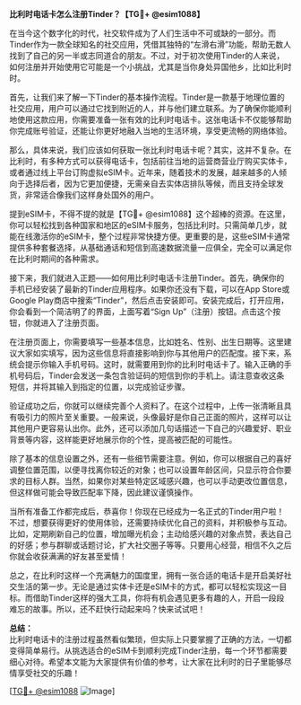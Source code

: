 **比利时电话卡怎么注册Tinder？【TG💪+ @esim1088】**

在当今这个数字化的时代，社交软件成为了人们生活中不可或缺的一部分。而Tinder作为一款全球知名的社交应用，凭借其独特的“左滑右滑”功能，帮助无数人找到了自己的另一半或志同道合的朋友。不过，对于初次使用Tinder的人来说，如何注册并开始使用它可能是一个小挑战，尤其是当你身处异国他乡，比如比利时时。

首先，让我们来了解一下Tinder的基本操作流程。Tinder是一款基于地理位置的社交应用，用户可以通过它找到附近的人，并与他们建立联系。为了确保你能顺利地使用这款应用，你需要准备一张有效的比利时电话卡。这张电话卡不仅能够帮助你完成账号验证，还能让你更好地融入当地的生活环境，享受更流畅的网络体验。

那么，具体来说，我们应该如何获取一张比利时电话卡呢？其实，这并不复杂。在比利时，有多种方式可以获得电话卡，包括前往当地的运营商营业厅购买实体卡，或者通过线上平台订购虚拟eSIM卡。近年来，随着技术的发展，越来越多的人倾向于选择后者，因为它更加便捷，无需亲自去实体店排队等候，而且支持全球发货，非常适合像我们这样身处国外的用户。

提到eSIM卡，不得不提的就是【TG💪+ @esim1088】这个超棒的资源。在这里，你可以轻松找到各种国家和地区的eSIM卡服务，包括比利时。只需简单几步，就能在线激活你的eSIM卡，整个过程非常快捷方便。更重要的是，这些eSIM卡通常提供多种套餐选择，从基础通话和短信到高速数据流量一应俱全，完全可以满足你在比利时期间的各种需求。

接下来，我们就进入正题——如何用比利时电话卡注册Tinder。首先，确保你的手机已经安装了最新的Tinder应用程序。如果你还没有下载，可以在App Store或Google Play商店中搜索“Tinder”，然后点击安装即可。安装完成后，打开应用，你会看到一个简洁明了的界面，上面写着“Sign Up”（注册）按钮。点击这个按钮，你就进入了注册页面。

在注册页面上，你需要填写一些基本信息，比如姓名、性别、出生日期等。这里建议大家如实填写，因为这些信息将直接影响到你与其他用户的匹配度。接下来，系统会提示你输入手机号码。这时，就需要用到你的比利时电话卡了。输入正确的手机号码后，Tinder会发送一条包含验证码的短信到你的手机上。请注意查收这条短信，并将其输入到指定的位置，以完成验证步骤。

验证成功之后，你就可以继续完善个人资料了。在这个过程中，上传一张清晰且具有吸引力的照片至关重要。一般来说，头像最好是你自己正面的照片，这样可以让其他用户更容易认出你。此外，还可以添加几句话描述一下自己的兴趣爱好、职业背景等内容，这样能更好地展示你的个性，提高被匹配的可能性。

除了基本的信息设置之外，还有一些细节需要注意。例如，你可以根据自己的喜好调整位置范围，以便寻找离你较近的对象；也可以设置年龄区间，只显示符合你要求的目标人群。当然，如果你对某些特定区域感兴趣，也可以手动更改位置信息，但这样做可能会导致匹配率下降，因此建议谨慎操作。

当所有准备工作都完成后，恭喜你！你现在已经成为一名正式的Tinder用户啦！不过，想要获得更好的使用体验，还需要持续优化自己的资料，并积极参与互动。比如，定期刷新自己的位置，增加曝光机会；主动给感兴趣的对象点赞，表达自己的好感；参与群聊或话题讨论，扩大社交圈子等等。只要用心经营，相信不久之后你就会收获满满的好友甚至爱情！

总之，在比利时这样一个充满魅力的国度里，拥有一张合适的电话卡是开启美好社交生活的第一步。无论是通过实体卡还是eSIM卡的方式，都可以轻松实现这一目标。而借助Tinder这样的强大工具，你将有机会遇见更多有趣的人，开启一段段难忘的故事。所以，还不赶快行动起来吗？快来试试吧！

**总结：**  
比利时电话卡的注册过程虽然看似繁琐，但实际上只要掌握了正确的方法，一切都变得简单易行。从挑选适合的eSIM卡到顺利完成Tinder注册，每一个环节都需要细心对待。希望本文能为大家提供有价值的参考，让大家在比利时的日子里能够尽情享受社交的乐趣！  

[[TG💪+ @esim1088](https://t.me/s/esim1088) ![Image](https://i.postimg.cc/4NQfJmqS/Snipaste-2025-05-13-00-14-12.png)]